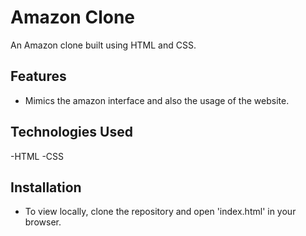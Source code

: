 # Amazon Clone

An Amazon clone built using HTML and CSS.

## Features

-   Mimics the amazon interface and also the usage of the website.

## Technologies Used

-HTML
-CSS

## Installation

-   To view locally, clone the repository and open 'index.html' in your browser.
